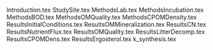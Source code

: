 Introduction.tex
StudySite.tex
MethodsLab.tex
MethodsIncubation.tex
MethodsBOD.tex
MethodsOMQuality.tex
MethodsCPOMDensity.tex
ResultsInitialConditions.tex
ResultsOMMineralization.tex
ResultsCN.tex
ResultsNutrientFlux.tex
ResultsOMQuality.tex
ResultsLitterDecomp.tex
ResultsCPOMDens.tex
ResultsErgosterol.tex
k_synthesis.tex